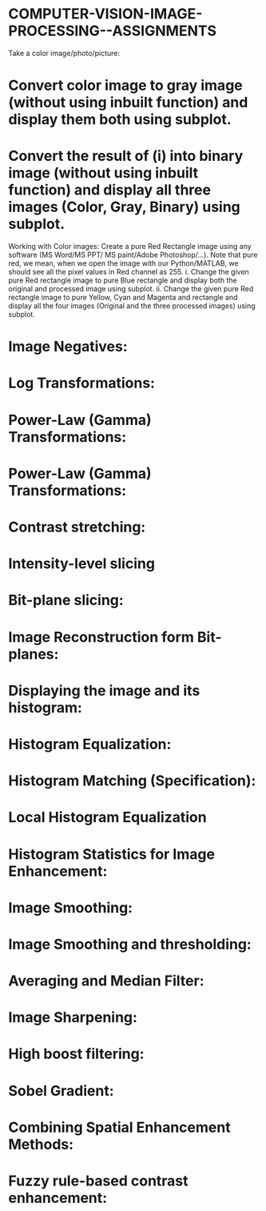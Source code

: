 # COMPUTER-VISION-IMAGE-PROCESSING--ASSIGNMENTS
Take a color image/photo/picture:
# Convert color image to gray image (without using inbuilt function) and display them both using subplot.
#	Convert the result of (i) into binary image (without using inbuilt function) and display all three images (Color, Gray, Binary) using subplot.
Working with Color images: Create a pure Red Rectangle image using any software (MS Word/MS PPT/ MS paint/Adobe Photoshop/…). Note that pure red, we mean, when we open the image with our Python/MATLAB, we should see all the pixel values in Red channel as 255. 
i.	Change the given pure Red rectangle image to pure Blue rectangle and display both the original and processed image using subplot.
ii.	Change the given pure Red rectangle image to pure Yellow, Cyan and Magenta and rectangle and display all the four images (Original and the three processed images) using subplot.
# Image Negatives: 

# Log Transformations: 

# Power-Law (Gamma) Transformations: 

# Power-Law (Gamma) Transformations: 

# Contrast stretching: 

# Intensity-level slicing

# Bit-plane slicing: 

 # Image Reconstruction form Bit-planes: 
# Displaying the image and its histogram: 
# Histogram Equalization:
# Histogram Matching (Specification): 
# Local Histogram Equalization
# Histogram Statistics for Image Enhancement:
# Image Smoothing: 
# Image Smoothing  and thresholding: 
# Averaging and Median Filter: 
# Image Sharpening: 
# High boost filtering: 
# Sobel Gradient: 
# Combining Spatial Enhancement Methods: 
# Fuzzy rule-based contrast enhancement:  
